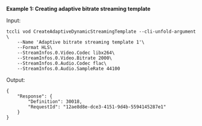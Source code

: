**Example 1: Creating adaptive bitrate streaming template**



Input: 

```
tccli vod CreateAdaptiveDynamicStreamingTemplate --cli-unfold-argument  \
    --Name 'Adaptive bitrate streaming template 1'\
    --Format HLS\
    --StreamInfos.0.Video.Codec libx264\
    --StreamInfos.0.Video.Bitrate 2000\
    --StreamInfos.0.Audio.Codec flac\
    --StreamInfos.0.Audio.SampleRate 44100
```

Output: 
```
{
    "Response": {
        "Definition": 30018,
        "RequestId": "12ae8d8e-dce3-4151-9d4b-5594145287e1"
    }
}
```

